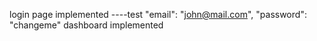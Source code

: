 login page implemented
----test
"email": "john@mail.com",
"password": "changeme"
dashboard implemented
